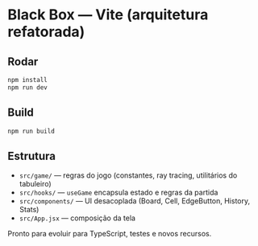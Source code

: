 # Black Box — Vite (arquitetura refatorada)

## Rodar
```bash
npm install
npm run dev
```

## Build
```bash
npm run build
```

## Estrutura
- `src/game/` — regras do jogo (constantes, ray tracing, utilitários do tabuleiro)
- `src/hooks/` — `useGame` encapsula estado e regras da partida
- `src/components/` — UI desacoplada (Board, Cell, EdgeButton, History, Stats)
- `src/App.jsx` — composição da tela

Pronto para evoluir para TypeScript, testes e novos recursos.
